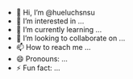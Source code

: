 - 👋 Hi, I’m @hueluchsnsu
- 👀 I’m interested in ...
- 🌱 I’m currently learning ...
- 💞️ I’m looking to collaborate on ...
- 📫 How to reach me ...
- 😄 Pronouns: ...
- ⚡ Fun fact: ...

<!---
hueluchsnsu/hueluchsnsu is a ✨ special ✨ repository because its `README.md` (this file) appears on your GitHub profile.
You can click the Preview link to take a look at your changes.
--->

